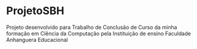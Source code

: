 # ProjetoSBH
Projeto desenvolvido para Trabalho de Conclusão de Curso da minha formação em Ciência da Computação pela Instituição de ensino Faculdade Anhanguera Educacional
